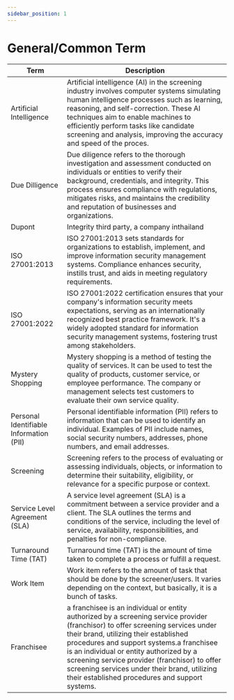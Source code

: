 ```yaml
---
sidebar_position: 1
---
```


# General/Common Term

| Term                                    | Description                                                                                                                                                                                                                                                                                                                                                                                                          |
| --------------------------------------- | -------------------------------------------------------------------------------------------------------------------------------------------------------------------------------------------------------------------------------------------------------------------------------------------------------------------------------------------------------------------------------------------------------------------- |
| Artificial Intelligence                 | Artificial intelligence (AI) in the screening industry involves computer systems simulating human intelligence processes such as learning, reasoning, and self-correction. These AI techniques aim to enable machines to efficiently perform tasks like candidate screening and analysis, improving the accuracy and speed of the proces.                                                                            |
| Due Dilligence                          | Due diligence refers to the thorough investigation and assessment conducted on individuals or entities to verify their background, credentials, and integrity. This process ensures compliance with regulations, mitigates risks, and maintains the credibility and reputation of businesses and organizations.                                                                                                      |
| Dupont                                  | Integrity third party, a company inthailand                                                                                                                                                                                                                                                                                                                                                                          |
| ISO 27001:2013                          | ISO 27001:2013 sets standards for organizations to establish, implement, and improve information security management systems. Compliance enhances security, instills trust, and aids in meeting regulatory requirements.                                                                                                                                                                                             |
| ISO 27001:2022                          | ISO 27001:2022 certification ensures that your company's information security meets expectations, serving as an internationally recognized best practice framework. It's a widely adopted standard for information security management systems, fostering trust among stakeholders.                                                                                                                                  |
| Mystery Shopping                        | Mystery shopping is a method of testing the quality of services. It can be used to test the quality of products, customer service, or employee performance. The company or management selects test customers to evaluate their own service quality.                                                                                                                                                                  |
| Personal Identifiable Information (PII) | Personal identifiable information (PII) refers to information that can be used to identify an individual. Examples of PII include names, social security numbers, addresses, phone numbers, and email addresses.                                                                                                                                                                                                     |
| Screening                               | Screening refers to the process of evaluating or assessing individuals, objects, or information to determine their suitability, eligibility, or relevance for a specific purpose or context.                                                                                                                                                                                                                         |
| Service Level Agreement (SLA)           | A service level agreement (SLA) is a commitment between a service provider and a client. The SLA outlines the terms and conditions of the service, including the level of service, availability, responsibilities, and penalties for non-compliance.                                                                                                                                                                 |
| Turnaround Time (TAT)                   | Turnaround time (TAT) is the amount of time taken to complete a process or fulfill a request.                                                                                                                                                                                                                                                                                                                        |
| Work Item                               | Work item refers to the amount of task that should be done by the screener/users. It varies depending on the context, but basically, it is a bunch of tasks.                                                                                                                                                                                                                                                         |
| Franchisee                              | a franchisee is an individual or entity authorized by a screening service provider (franchisor) to offer screening services under their brand, utilizing their established procedures and support systems.a franchisee is an individual or entity authorized by a screening service provider (franchisor) to offer screening services under their brand, utilizing their established procedures and support systems. |
